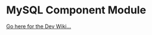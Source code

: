 # MySQL Component Module

[Go here for the Dev Wiki...](https://github.com/FoxWeave/components/wiki/FoxWeave%20Component%20Dev%20Wiki)

